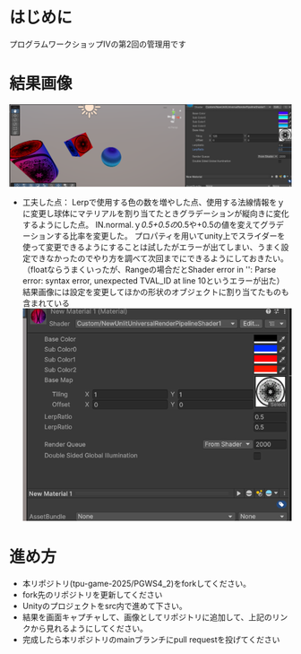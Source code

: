 # はじめに
プログラムワークショップⅣの第2回の管理用です

# 結果画像

![第2回の結果](20250924_PGWS4_02_2327008.png)
- 工夫した点：
Lerpで使用する色の数を増やした点、使用する法線情報をｙに変更し球体にマテリアルを割り当てたときグラデーションが縦向きに変化するようにした点。
IN.normal.ｙ*0.5+0.5の*0.5や+0.5の値を変えてグラデーションする比率を変更した。
プロパティを用いてunity上でスライダーを使って変更できるようにすることは試したがエラーが出てしまい、うまく設定できなかったのでやり方を調べて次回までにできるようにしておきたい。
（floatならうまくいったが、Rangeの場合だとShader error in '': Parse error: syntax error, unexpected TVAL_ID at line 10というエラーが出た）
結果画像には設定を変更してほかの形状のオブジェクトに割り当てたものも含まれている
![球体以外のマテリアルの設定](20250924_PGWS4_02_2327008_other_object_setting.png)
# 進め方

- 本リポジトリ(tpu-game-2025/PGWS4_2)をforkしてください。
- fork先のリポジトリを更新してください
- Unityのプロジェクトをsrc内で進めて下さい。
- 結果を画面キャプチャして、画像としてリポジトリに追加して、上記のリンクから見れるようにしてください。
- 完成したら本リポジトリのmainブランチにpull requestを投げてください

